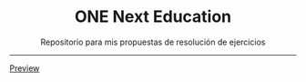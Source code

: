 <h1 align="center">ONE Next Education</h1>
<p align="center">Repositorio para mis propuestas de resolución de ejercicios</p>
<hr>
<p><a href="https://mgastonportillo.github.io/ONE-alura-ejercicios/">Preview</p>
